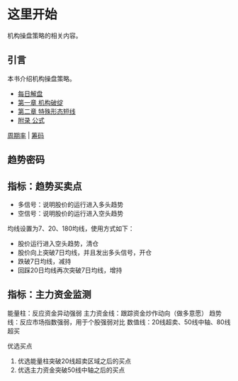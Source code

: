 # 这里开始

机构操盘策略的相关内容。

## 引言

本书介绍机构操盘策略。

- [每日解盘](daily/index.md)
- [第一章 机构破绽](chapter1/jgpz.md)
- [第二章 特殊形态短线](chapter2/tsxtdx.md)
- [附录 公式](appendix/formula.md)

[周期率](appendix/zql.md) | [筹码](appendix/cm.md)

## 趋势密码

## 指标：趋势买卖点

- 多信号：说明股价的运行进入多头趋势
- 空信号：说明股价的运行进入空头趋势

均线设置为7、20、180均线，使用方式如下：

- 股价运行进入空头趋势，清仓
- 股价向上突破7日均线，并且发出多头信号，开仓
- 跌破7日均线，减持
- 回踩20日均线再次突破7日均线，增持

## 指标：主力资金监测

能量柱：反应资金异动强弱
主力资金线：跟踪资金炒作动向（做多意愿）
趋势线：反应市场指数强弱，用于个股强弱对比
数值线：20线超卖、50线中轴、80线超买

优选买点

1. 优选能量柱突破20线超卖区域之后的买点
2. 优选主力资金突破50线中轴之后的买点
